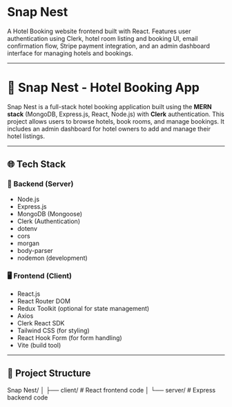 # Snap Nest

A Hotel Booking website frontend built with React. Features user authentication using Clerk, hotel room listing and booking UI, email confirmation flow, Stripe payment integration, and an admin dashboard interface for managing hotels and bookings.

---

# 🏨 Snap Nest - Hotel Booking App

Snap Nest is a full-stack hotel booking application built using the **MERN stack** (MongoDB, Express.js, React, Node.js) with **Clerk** authentication. This project allows users to browse hotels, book rooms, and manage bookings. It includes an admin dashboard for hotel owners to add and manage their hotel listings.

---

## 🌐 Tech Stack

### 🔧 Backend (Server)
- Node.js  
- Express.js  
- MongoDB (Mongoose)  
- Clerk (Authentication)  
- dotenv  
- cors  
- morgan  
- body-parser  
- nodemon (development)

### 🖥️ Frontend (Client)
- React.js  
- React Router DOM  
- Redux Toolkit (optional for state management)  
- Axios  
- Clerk React SDK  
- Tailwind CSS (for styling)  
- React Hook Form (for form handling)  
- Vite (build tool)  

---

## 📁 Project Structure

Snap Nest/
│
├── client/ # React frontend code
│
└── server/ # Express backend code